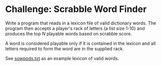 # Challenge:  Scrabble Word Finder

Write a program that reads in a lexicon file of valid dictionary words.  The program then accepts a player's rack of letters (a list size 1-10) and produces the top _N_ playable words based on scrabble score.

A word is considered playable only if it is contained in the lexicon and all letters required to form the word are in the supplied rack.

See [sowpods.txt](./sowpods.txt) as an example lexicon of valid words.
